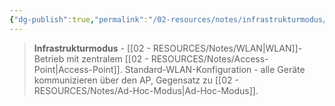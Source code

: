 ```yaml
---
{"dg-publish":true,"permalink":"/02-resources/notes/infrastrukturmodus/","tags":["elektrotechnik/wlan/modus","informatik/netzwerk/wifi"],"noteIcon":"","updated":"2025-10-29T12:59:06.714+01:00"}
---
```


>**Infrastrukturmodus** - [[02 - RESOURCES/Notes/WLAN\|WLAN]]-Betrieb mit zentralem [[02 - RESOURCES/Notes/Access-Point\|Access-Point]].
Standard-WLAN-Konfiguration - alle Geräte kommunizieren über den AP, Gegensatz zu [[02 - RESOURCES/Notes/Ad-Hoc-Modus\|Ad-Hoc-Modus]].